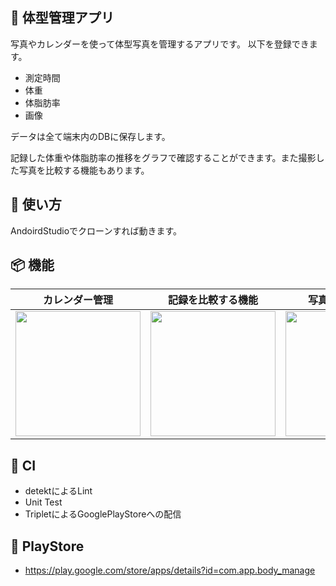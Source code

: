 ## :rocket: 体型管理アプリ

写真やカレンダーを使って体型写真を管理するアプリです。 以下を登録できます。

- 測定時間
- 体重
- 体脂肪率
- 画像

<p>データは全て端末内のDBに保存します。</p>

<p>記録した体重や体脂肪率の推移をグラフで確認することができます。また撮影した写真を比較する機能もあります。</p>

## :blue_book: 使い方

AndoirdStudioでクローンすれば動きます。

## :package: 機能

| カレンダー管理                                                                                                                             | 記録を比較する機能                                                                                                                           | 写真を一覧で見る                                                                                                                            | グラフ表示                                                                                                                               |
|-------------------------------------------------------------------------------------------------------------------------------------|-------------------------------------------------------------------------------------------------------------------------------------|-------------------------------------------------------------------------------------------------------------------------------------|-------------------------------------------------------------------------------------------------------------------------------------|
| <img src="https://github.com/mtkw0127/training_management_app/assets/36796492/7e38d27b-320e-410d-ada7-8882b22f4607" width="200px"/> | <img src="https://github.com/mtkw0127/training_management_app/assets/36796492/6e725d9a-6e95-43b7-8b5c-871ce31e77e5" width="200px"/> | <img src="https://github.com/mtkw0127/training_management_app/assets/36796492/12acd20b-0192-43d7-83d2-d70d60d0c3a1" width="200px"/> | <img src="https://github.com/mtkw0127/training_management_app/assets/36796492/0a205236-4c95-4c0f-832e-7adddddbacdd" width="200px"/> |

## 🤖 CI

- detektによるLint
- Unit Test
- TripletによるGooglePlayStoreへの配信

## 🔗 PlayStore

- https://play.google.com/store/apps/details?id=com.app.body_manage
